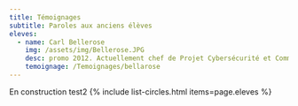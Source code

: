 ```yaml
---
title: Témoignages
subtitle: Paroles aux anciens élèves
eleves:
  - name: Carl Bellerose 
    img: /assets/img/Bellerose.JPG
    desc: promo 2012. Actuellement chef de Projet Cybersécurité et Communication chez VINCI Energies
    temoignage: /Temoignages/bellarose
---
```


En construction
test2
{% include list-circles.html items=page.eleves %}



